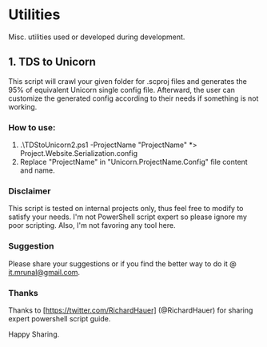 # Utilities
Misc. utilities used or developed during development.


## 1. TDS to Unicorn
This script will crawl your given folder for .scproj files and generates the 95% of equivalent Unicorn single config file. Afterward, the user can customize the generated config according to their needs if something is not working.

### How to use:

1. .\TDStoUnicorn2.ps1 -ProjectName "ProjectName"  *> Project.Website.Serialization.config
2. Replace "ProjectName" in "Unicorn.ProjectName.Config" file content and name.

### Disclaimer

This script is tested on internal projects only, thus feel free to modify to satisfy your needs. I'm not PowerShell script expert so please ignore my poor scripting. Also, I'm not favoring any tool here.

### Suggestion

Please share your suggestions or if you find the better way to do it @ it.mrunal@gmail.com.

### Thanks

Thanks to [https://twitter.com/RichardHauer] (@RichardHauer) for sharing expert powershell script guide.
 
Happy Sharing.


